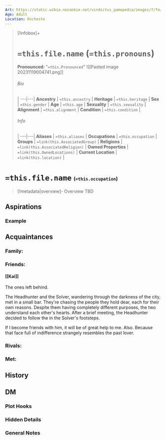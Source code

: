 ```yaml
---
Art: https://static.wikia.nocookie.net/vindictus_gamepedia/images/f/fe/Tessa_%28NPC_Icon%29.png/revision/latest?cb=20201202212359
Age: Adult
Location: Rocheste
---
```


> [!infobox]+
> # `=this.file.name` (`=this.pronouns`)
> **Pronounced:**  "`=this.Pronounced`"
![[Pasted image 20231119004741.png]]
> ###### Bio
>  |
> ---|---|
> **Ancestry** | `=this.ancestry` |
> **Heritage** | `=this.heritage` |
> **Sex** | `=this.gender` |
> **Age** | `=this.age` |
> **Sexuality** | `=this.sexuality` |
> **Alignment** | `=this.alignment` |
> **Condition** | `=this.condition` |
> ###### Info
>  |
> ---|---|
> **Aliases** | `=this.aliases` |
> **Occupations** | `=this.occupation` |
> **Groups** | `=link(this.AssociatedGroup)` |
> **Religions** | `=link(this.AssociatedReligion)` |
> **Owned Properties** | `=link(this.OwnedLocations)` |
> **Current Location** | `=link(this.location)` |

# **`=this.file.name`** <span style="font-size: medium">(`=this.occupation`)</span>
> [!metadata|overview]- Overview 
> TBD

## Aspirations
### Example


## Acquaintances
### Family:


### Friends:
#### [[Kai]] 
The ones left behind.

The Headhunter and the Solver, wandering through the darkness of the city, met in a small bar. They're chasing the people they hold dear, each for their own reasons. Despite them having completely different purposes, the two understand each other's hearts. After a brief meeting, the Headhunter decided to follow the in the Solver's footsteps.

If I become friends with him, it will be of great help to me. Also. Because that face full of indifference strangely resembles the past lover.


### Rivals:


### Met:


## History


## DM
### Plot Hooks


### Hidden Details


### General Notes

